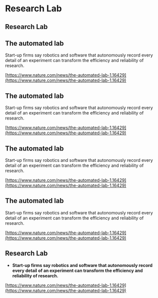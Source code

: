 # Research Lab

## Research Lab

## The automated lab

Start-up firms say robotics and software that autonomously record every detail of an experiment can transform the efficiency and reliability of research.

[https://www.nature.com/news/the-automated-lab-1.16429](https://www.nature.com/news/the-automated-lab-1.16429)

## The automated lab

Start-up firms say robotics and software that autonomously record every detail of an experiment can transform the efficiency and reliability of research.

[https://www.nature.com/news/the-automated-lab-1.16429](https://www.nature.com/news/the-automated-lab-1.16429)

## The automated lab

Start-up firms say robotics and software that autonomously record every detail of an experiment can transform the efficiency and reliability of research.

[https://www.nature.com/news/the-automated-lab-1.16429](https://www.nature.com/news/the-automated-lab-1.16429)

## The automated lab

Start-up firms say robotics and software that autonomously record every detail of an experiment can transform the efficiency and reliability of research.

[https://www.nature.com/news/the-automated-lab-1.16429](https://www.nature.com/news/the-automated-lab-1.16429)

## Research Lab

* **Start-up firms say robotics and software that autonomously record every detail of an experiment can transform the efficiency and reliability of research.**

[https://www.nature.com/news/the-automated-lab-1.16429](https://www.nature.com/news/the-automated-lab-1.16429)

